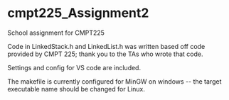 # cmpt225_Assignment2
School assignment for CMPT225

Code in LinkedStack.h and LinkedList.h was written based off code provided by CMPT 225; thank you to the TAs who wrote that code.

Settings and config for VS code are included.

The makefile is currently configured for MinGW on windows -- the target executable name should be changed for Linux.
